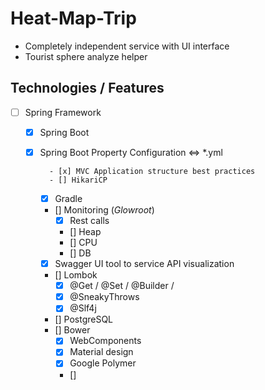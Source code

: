 # Heat-Map-Trip #

* Completely independent service with UI interface
* Tourist sphere analyze helper

## Technologies / Features ## 

- [ ] Spring Framework
    - [x] Spring Boot
    - [x] Spring Boot Property Configuration <=> *.yml


            - [x] MVC Application structure best practices
            - [] HikariCP   
        - [x] Gradle
        - [] Monitoring (*Glowroot*)
            - [x] Rest calls
            - [] Heap
            - [] CPU
            - [] DB 
        - [x] Swagger UI tool to service API visualization 
        - [] Lombok
            - [x] @Get / @Set / @Builder / 
            - [x] @SneakyThrows
            - [x] @Slf4j
        - [] PostgreSQL 
        - [] Bower 
            - [x] WebComponents
            - [x] Material design
            - [x] Google Polymer   
            - []   